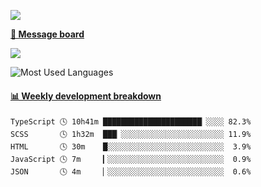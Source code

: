 [![](https://count.getloli.com/get/@SmaIIstars.github.readme)](https://count.getloli.com/)


[**💬 Message board**](https://chat.getloli.com/room/@SmaIIstars.github)

[![](https://chat.getloli.com/room/@SmaIIstars.github/svg?width=600&height=100&limit=20&theme=light&fontSize=14)](https://chat.getloli.com/room/@SmaIIstars.github)


![Most Used Languages](https://github-readme-stats.vercel.app/api/top-langs/?username=SmaIIstars&theme=dark&layout=compact)

<!-- waka-box start -->
#### <a href="https://gist.github.com/e31f5e1b7a15ee54e2fc8fca68aa5e2b" target="_blank">📊 Weekly development breakdown</a>
```text
TypeScript 🕓 10h41m ██████████████████████▏░░░░ 82.3%
SCSS       🕓 1h32m  ███▏░░░░░░░░░░░░░░░░░░░░░░░ 11.9%
HTML       🕓 30m    █░░░░░░░░░░░░░░░░░░░░░░░░░░  3.9%
JavaScript 🕓 7m     ▎░░░░░░░░░░░░░░░░░░░░░░░░░░  0.9%
JSON       🕓 4m     ▏░░░░░░░░░░░░░░░░░░░░░░░░░░  0.6%
```
<!-- Powered by https://github.com/YouEclipse/waka-box-go . -->
<!-- waka-box end -->
